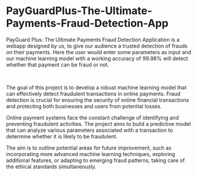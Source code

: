 # PayGuardPlus-The-Ultimate-Payments-Fraud-Detection-App
PayGuard Plus: The Ultimate Payments Fraud Detection Application is a webapp designed by us, to give our audience a trusted detection of frauds on their payments. Here the user would enter some parameters as input and our machine learning model with a working accuracy of 99.98% will detect whether that payment can be fraud or not.


<br>

The goal of this project is to develop a robust machine learning model that can effectively detect fraudulent transactions in online payments. Fraud detection is crucial for ensuring the security of online financial transactions and protecting both businesses and users from potential losses.

Online payment systems face the constant challenge of identifying and preventing fraudulent activities. The project aims to build a predictive model that can analyze various parameters associated with a transaction to determine whether it is likely to be fraudulent.

The aim is to outline potential areas for future improvement, such as incorporating more advanced machine learning techniques, exploring additional features, or adapting to emerging fraud patterns, taking care of the ethical standards simultaneously.

